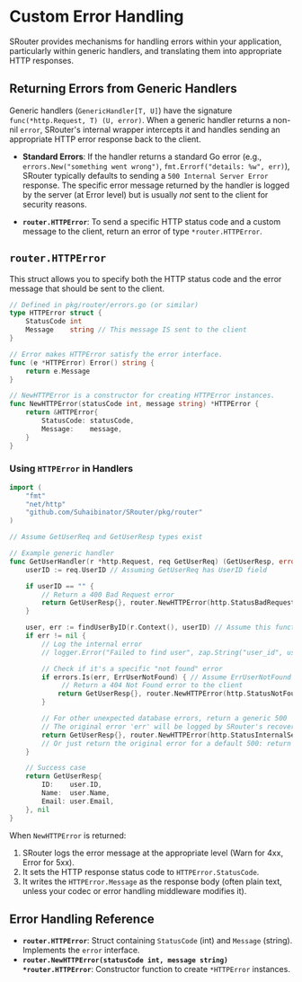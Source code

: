 # Custom Error Handling

SRouter provides mechanisms for handling errors within your application, particularly within generic handlers, and translating them into appropriate HTTP responses.

## Returning Errors from Generic Handlers

Generic handlers (`GenericHandler[T, U]`) have the signature `func(*http.Request, T) (U, error)`. When a generic handler returns a non-nil `error`, SRouter's internal wrapper intercepts it and handles sending an appropriate HTTP error response back to the client.

-   **Standard Errors**: If the handler returns a standard Go error (e.g., `errors.New("something went wrong")`, `fmt.Errorf("details: %w", err)`), SRouter typically defaults to sending a `500 Internal Server Error` response. The specific error message returned by the handler is logged by the server (at Error level) but is usually *not* sent to the client for security reasons.

-   **`router.HTTPError`**: To send a specific HTTP status code and a custom message to the client, return an error of type `*router.HTTPError`.

## `router.HTTPError`

This struct allows you to specify both the HTTP status code and the error message that should be sent to the client.

```go
// Defined in pkg/router/errors.go (or similar)
type HTTPError struct {
    StatusCode int
    Message    string // This message IS sent to the client
}

// Error makes HTTPError satisfy the error interface.
func (e *HTTPError) Error() string {
    return e.Message
}

// NewHTTPError is a constructor for creating HTTPError instances.
func NewHTTPError(statusCode int, message string) *HTTPError {
    return &HTTPError{
        StatusCode: statusCode,
        Message:    message,
    }
}
```

### Using `HTTPError` in Handlers

```go
import (
    "fmt"
    "net/http"
    "github.com/Suhaibinator/SRouter/pkg/router"
)

// Assume GetUserReq and GetUserResp types exist

// Example generic handler
func GetUserHandler(r *http.Request, req GetUserReq) (GetUserResp, error) {
    userID := req.UserID // Assuming GetUserReq has UserID field

    if userID == "" {
        // Return a 400 Bad Request error
        return GetUserResp{}, router.NewHTTPError(http.StatusBadRequest, "User ID cannot be empty")
    }

    user, err := findUserByID(r.Context(), userID) // Assume this function exists
    if err != nil {
        // Log the internal error
        // logger.Error("Failed to find user", zap.String("user_id", userID), zap.Error(err))

        // Check if it's a specific "not found" error
        if errors.Is(err, ErrUserNotFound) { // Assume ErrUserNotFound exists
             // Return a 404 Not Found error to the client
            return GetUserResp{}, router.NewHTTPError(http.StatusNotFound, fmt.Sprintf("User with ID %s not found", userID))
        }

        // For other unexpected database errors, return a generic 500
        // The original error 'err' will be logged by SRouter's recovery/error handling mechanism.
        return GetUserResp{}, router.NewHTTPError(http.StatusInternalServerError, "An internal error occurred while fetching the user")
        // Or just return the original error for a default 500: return GetUserResp{}, err
    }

    // Success case
    return GetUserResp{
        ID:    user.ID,
        Name:  user.Name,
        Email: user.Email,
    }, nil
}
```

When `NewHTTPError` is returned:

1.  SRouter logs the error message at the appropriate level (Warn for 4xx, Error for 5xx).
2.  It sets the HTTP response status code to `HTTPError.StatusCode`.
3.  It writes the `HTTPError.Message` as the response body (often plain text, unless your codec or error handling middleware modifies it).

## Error Handling Reference

-   **`router.HTTPError`**: Struct containing `StatusCode` (int) and `Message` (string). Implements the `error` interface.
-   **`router.NewHTTPError(statusCode int, message string) *router.HTTPError`**: Constructor function to create `*HTTPError` instances.
